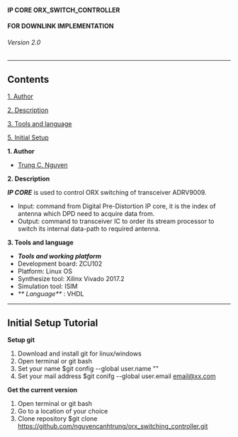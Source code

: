 #### IP CORE ORX_SWITCH_CONTROLLER
#### FOR DOWNLINK IMPLEMENTATION
###### Version 2.0

---
Contents
---
[1. Author](#part4)

[2. Description](#part1)

[3. Tools and language](#part2)

[5. Initial Setup](#part5)

**1. Author<a id="part4"></a>**
  * [Trung C. Nguyen](mailto:nguyencanhtrung@me.com "Send an email to Trung")
  

**2. Description<a id="part1"></a>**
   
   **_IP CORE_** is used to control ORX switching of transceiver ADRV9009.
- Input: command from Digital Pre-Distortion IP core, it is the index of antenna which DPD need to acquire data from.
- Output: command to transceiver IC to order its stream processor to switch its internal data-path to required antenna.

  
**3. Tools and language<a id="part2"></a>**
  - _**Tools and working platform**_
   - Development board: ZCU102
   - Platform: Linux OS
   - Synthesize tool: Xilinx Vivado 2017.2
   - Simulation tool: ISIM
- _** Language**_ : VHDL
 
---
Initial Setup Tutorial<a id="part5"></a>
---
**Setup git**

1. Download and install git for linux/windows
2. Open terminal or git bash
3. Set your name $git config --global user.name "<name>"
4. Set your mail address $git conifg --global user.email email@xx.com

**Get the current version**

1. Open terminal or git bash
2. Go to a location of your choice
3. Clone repository $git clone https://github.com/nguyencanhtrung/orx_switching_controller.git

